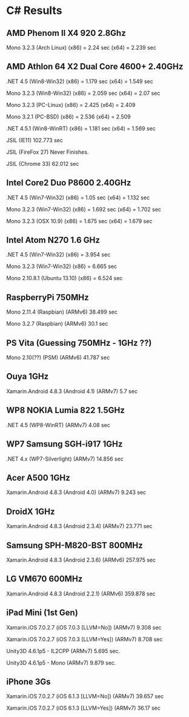 C# Results
===

AMD Phenom II X4 920 2.8Ghz
---
Mono 3.2.3 (Arch Linux)
(x86) = 2.24 sec
(x64) = 2.239 sec


AMD Athlon 64 X2 Dual Core 4600+ 2.40GHz
---
.NET 4.5 (Win8-Win32)
(x86) = 1.179 sec
(x64) = 1.549 sec

Mono 3.2.3 (Win8-Win32)
(x86) = 2.059 sec
(x64) = 2.07 sec

Mono 3.2.3 (PC-Linux)
(x86) = 2.425
(x64) = 2.409

Mono 3.2.1 (PC-BSD)
(x86) = 2.536
(x64) = 2.509

.NET 4.5.1 (Win8-WinRT)
(x86) = 1.181 sec
(x64) = 1.569 sec

JSIL (IE11)
102.773 sec

JSIL (FireFox 27)
Never Finishes.

JSIL (Chrome 33)
62.012 sec


Intel Core2 Duo P8600 2.40GHz
---
.NET 4.5 (Win7-Win32)
(x86) = 1.05 sec
(x64) = 1.132 sec

Mono 3.2.3 (Win7-Win32) 
(x86) = 1.692 sec
(x64) = 1.702 sec

Mono 3.2.3 (OSX 10.9)
(x86) = 1.675 sec
(x64) = 1.679 sec


Intel Atom N270 1.6 GHz
---
.NET 4.5 (Win7-Win32)
(x86) = 3.954 sec

Mono 3.2.3 (Win7-Win32)
(x86) = 6.665 sec

Mono 2.10.8.1 (Ubuntu 13.10)
(x86) = 6.524 sec


RaspberryPi 750MHz
---
Mono 2.11.4 (Raspbian)
(ARMv6) 38.499 sec

Mono 3.2.7 (Raspbian)
(ARMv6) 30.1 sec


PS Vita (Guessing 750MHz - 1GHz ??)
---
Mono 2.10(??) (PSM)
(ARMv6) 41.787 sec


Ouya 1GHz
---
Xamarin.Android 4.8.3 (Android 4.1)
(ARMv7) 5.7 sec


WP8 NOKIA Lumia 822 1.5GHz
---
.NET 4.5 (WP8-WinRT)
(ARMv7) 4.08 sec


WP7 Samsung SGH-i917 1GHz
---
.NET 4.x (WP7-Silverlight)
(ARMv7) 14.856 sec


Acer A500 1GHz
---
Xamarin.Android 4.8.3 (Android 4.0)
(ARMv7) 9.243 sec


DroidX 1GHz
---
Xamarin.Android 4.8.3 (Android 2.3.4)
(ARMv7) 23.771 sec


Samsung SPH-M820-BST 800MHz
---
Xamarin.Android 4.8.3 (Android 2.3.6)
(ARMv6) 257.975 sec

LG VM670 600MHz
---
Xamarin.Android 4.8.3 (Android 2.2.1)
(ARMv6) 359.878 sec


iPad Mini (1st Gen)
---
Xamarin.iOS 7.0.2.7 (iOS 7.0.3 [LLVM=No])
(ARMv7) 9.308 sec

Xamarin.iOS 7.0.2.7 (iOS 7.0.3 [LLVM=Yes])
(ARMv7) 8.708 sec

Unity3D 4.6.1p5 - IL2CPP
(ARMv7) 5.695 sec.

Unity3D 4.6.1p5 - Mono
(ARMv7) 9.879 sec.


iPhone 3Gs
---
Xamarin.iOS 7.0.2.7 (iOS 6.1.3 [LLVM=No])
(ARMv7) 39.657 sec

Xamarin.iOS 7.0.2.7 (iOS 6.1.3 [LLVM=Yes])
(ARMv7) 36.17 sec